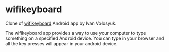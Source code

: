 # wifikeyboard

Clone of [wifikeyboard](http://code.google.com/p/wifikeyboard/) Android app by Ivan Volosyuk.

The wifikeyboard app provides a way to use your computer to type something on a specified Android device. You can type in your browser and all the key presses will appear in your android device.

